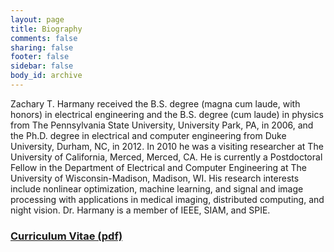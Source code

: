 ```yaml
---
layout: page
title: Biography
comments: false
sharing: false
footer: false
sidebar: false
body_id: archive
---
```


Zachary T. Harmany received the B.S. degree (magna cum laude, with honors) in electrical engineering and the B.S. degree (cum laude) in physics from The Pennsylvania State University, University Park, PA, in 2006, and the Ph.D. degree in electrical and computer engineering from Duke University, Durham, NC, in 2012. In 2010 he was a visiting researcher at The University of California, Merced, Merced, CA. He is currently a Postdoctoral Fellow in the Department of Electrical and Computer Engineering at The University of Wisconsin-Madison, Madison, WI. His research interests include nonlinear optimization, machine learning, and signal and image processing with applications in medical imaging, distributed computing, and night vision. Dr. Harmany is a member of IEEE, SIAM, and SPIE. 

### [Curriculum Vitae (pdf)][CV] ###

[CV]: /bio/ZacharyTHarmanyCV.pdf "Zachary T. Harmany CV"

